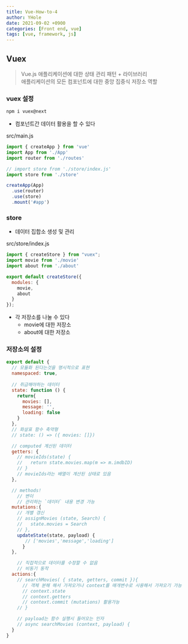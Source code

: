 ```yaml
---
title: Vue-How-to-4
author: YHole
date: 2021-09-02 +0900
categories: [Front end, vue]
tags: [vue, framework, js]
---
```


## Vuex

> Vue.js 애플리케이션에 대한 상태 관리 패턴 + 라이브러리  
> 애플리케이션의 모든 컴포넌트에 대한 중앙 집중식 저장소 역할

### vuex 설정

```bash
npm i vuex@next
```

- 컴포넌트간 데이터 활용을 할 수 있다


src/main.js

```js
import { createApp } from 'vue'
import App from './App'
import router from './routes'

// import store from './store/index.js'
import store from './store'

createApp(App)
  .use(router)
  .use(store)
  .mount('#app')
```

### store

- 데이터 집합소 생성 및 관리

src/store/index.js

```js
import { createStore } from "vuex";
import movie from './movie'
import about from './about'

export default createStore({
  modules: {
    movie,
    about
  }
});
```

- 각 저장소를 나눌 수 있다
  - movie에 대한 저장소
  - about에 대한 저장소

### 저장소의 설정

```js
export default {
  // 모듈화 된다는것을 명시적으로 표현
  namespaced: true,
  
  // 취급해야하는 데이터
  state: function () {
    return{
      movies: [],
      message: '',
      loading: false
    }
  },
  // 화살표 함수 축약형
  // state: () => ({ movies: []})

  // computed 계산된 데이터
  getters: {
    // movieIds(state) {
    //   return state.movies.map(m => m.imdbID)
    // }
    // movieIds라는 배열이 계산된 상태로 있음
  },

  // methods!
    // 변이 
    // 관리하는 `데이터` 내용 변경 가능
  mutations:{
    // 개별 갱신
    // assignMovies (state, Search) {
    //   state.movies = Search
    // },
    updateState(state, payload) {
       // ['movies','message','loading']
      }
  },

    // 직접적으로 데이터를 수정할 수 없음
    // 비동기 동작
  actions:{
    // searchMovies( { state, getters, commit }){
      // 객체 분해 해서 가져오거나 context를 매개변수로 사용해서 가져오기 가능
      // context.state
      // context.getters
      // context.commit (mutations) 활용가능
    // }

    // payload는 함수 실행시 들어오는 인자
    // async searchMovies (context, payload) {
  }
}

```
